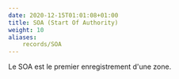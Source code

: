 ```yaml
---
date: 2020-12-15T01:01:08+01:00
title: SOA (Start Of Authority)
weight: 10
aliases:
    records/SOA
---
```


Le SOA est le premier enregistrement d'une zone.
